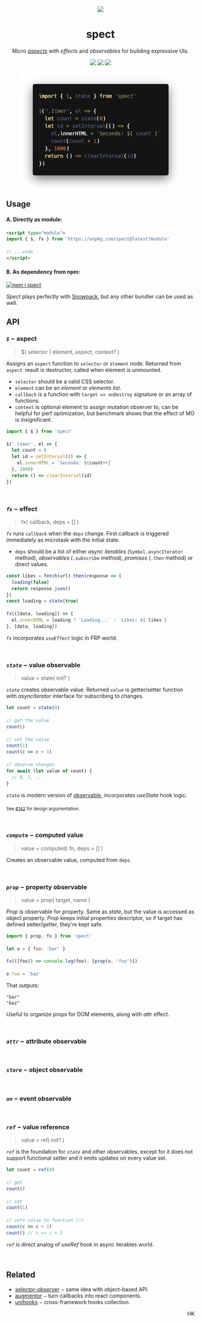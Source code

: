 <div align="center"><img src="https://avatars3.githubusercontent.com/u/53097200?s=200&v=4" width=108 /></div>
<p align="center"><h1 align="center">spect</h1></p>
<p align="center">
  Micro <a href="https://en.wikipedia.org/wiki/Aspect-oriented_programming"><em>aspects</em></a> with <em>effects</em> and <em>observables</em> for building expressive UIs.<br/>
  <!-- Build reactive UIs with rules, similar to CSS.<br/> -->
  <!-- Each rule specifies an <em>aspect</em> function, carrying a piece of logic.<br/> -->
</p>
<p align="center">
  <img src="https://img.shields.io/badge/stability-experimental-yellow"/>
  <a href="https://travis-ci.org/spectjs/spect"><img src="https://travis-ci.org/spectjs/spect.svg?branch=master"/></a>
  <img src="https://img.shields.io/badge/size-%E2%89%A4%E2%80%892.1kb-brightgreen"/>
</p>

<p align="center"><img src="/timer.png" width="435"/></p>

## Usage

#### A. Directly as module:

```html
<script type="module">
import { $, fx } from 'https://unpkg.com/spect@latest?module'

// ...code
</script>
```

#### B. As dependency from npm:

[![npm i spect](https://nodei.co/npm/spect.png?mini=true)](https://npmjs.org/package/spect/)

_Spect_ plays perfectly with [Snowpack](https://www.snowpack.dev/), but any other bundler can be used as well.

<!--
## Usage

_Spect_ makes no guess at store provider, actions, renderer or tooling setup, that by can be used with different flavors, from vanilla to sugared frameworks.

#### Vanilla

```js
import { $ } from 'spect'

$('.timer', el => {
  let count = 0
  let id = setInterval(() => {
    el.innerHTML = `Seconds: ${count++}`
  }, 1000)
  return () => clearInterval(id)
})
```

<p><a href="https://codesandbox.io/s/a-stateful-aspect-9pbji">Open in sandbox</a></p>
-->

<!--

#### React-less hooks

```js
import $ from 'spect'
import * as augmentor from 'augmentor'
import hooked from 'enhook'
import setHooks, { useState, useEffect } from 'unihooks'

// init hooks
enhook.use(augmentor)
setHooks(augmentor)

$('#timer', hooked(el => {
  let [count, setCount] = useState(0)
  useEffect(() => {
    let interval = setInterval(() => setCount(count => count + 1), 1000)
    return () => clearInterval(interval)
  }, [])
  el.textContent = `Seconds: ${count}`
}))
```

#### Microfrontends

Pending...

#### Aspect-Oriented DOM

Pending...

-->

## API

### _`$`_ − aspect

> $( selector | element, aspect, context? )

Assigns an `aspect` function to `selector` or `element` node. Returned from `aspect `result is destructor, called when element is unmounted.

* `selector` should be a valid CSS selector.
* `element` can be an _element_ or _elements list_.
* `callback` is a function with `target => onDestroy` signature or an array of functions.
* `context` is optional element to assign mutation observer to, can be helpful for perf optimization, but benchmark shows that the effect of MO is insignificant.

```js
import { $ } from 'spect'

$('.timer', el => {
  let count = 0
  let id = setInterval(() => {
    el.innerHTML = `Seconds: ${count++}`
  }, 1000)
  return () => clearInterval(id)
})
```

<br/>

### _`fx`_ − effect

> fx( callback, deps = [] )

_`fx`_ runs `callback` when the `deps` change. First callback is triggered immediately as microtask with the initial state.

* `deps` should be a list of either _async iterables_ (`Symbol.asyncIterator` method), _observables_ (`.subscribe` method), _promises_ (`.then` method) or direct values.

```js
const likes = fetch(url).then(response => {
  loading(false)
  return response.json()
})
const loading = state(true)

fx(([data, loading]) => {
  el.innerHTML = loading ? `Loading...` : `Likes: ${ likes }`
}, [data, loading])
```

_`fx`_ incorporates _`useEffect`_ logic in FRP world.

<br/>

### _`state`_ − value observable

> value = state( init? )

_`state`_ creates observable value. Returned `value` is getter/setter function with _asyncIterator_ interface for subscribing to changes.

```js
let count = state(0)

// get the value
count()

// set the value
count(1)
count(c => c + 1)

// observe changes
for await (let value of count) {
  // 0, 1, ...
}
```

_`state`_ is modern version of [observable](https://ghub.io/observable), incorporates _useState_ hook logic.

<sub>See <a href="https://github.com/spectjs/spect/issues/142">#142</a> for design argumentation.</sub>

<br/>

### _`compute`_ − computed value

> value = computed( fn, deps = [] )

Creates an observable value, computed from `deps`.

<br/>

### _`prop`_ − property observable

> value = prop( target, name )

_Prop_ is observable for property. Same as _state_, but the value is accessed as object property. _Prop_ keeps initial properties descriptor, so if target has defined setter/getter, they're kept safe.

```js
import { prop, fx } from 'spect'

let o = { foo: 'bar' }

fx(([foo]) => console.log(foo), [prop(o, 'foo')])

o.foo = 'baz'
```

That outputs:
```
"bar"
"baz"
```

Useful to organize props for DOM elements, along with _attr_ effect.

<br/>

### _`attr`_ − attribute observable

<br/>

### _`store`_ − object observable

<br/>

### _`on`_ − event observable

<br/>

### _`ref`_ − value reference

> value = ref( init? )

_`ref`_ is the foundation for _`state`_ and other observables, except for it does not support functional setter and it emits updates on every value set.

```js
let count = ref(0)

// get
count()

// set
count(1)

// sets value to function (!)
count(c => c + 1)
count() // c => c + 1
```

_`ref`_ is direct analog of _useRef_ hook in async iterables world.

<br/>


<!-- Best of React, jQuery and RxJS worlds in tiny tool. -->

## Related

* [selector-observer](https://ghub.io/selector-observer) − same idea with object-based API.
* [augmentor](https://ghub.io/augmentor) − turn callbacks into react components.
* [unihooks](https://ghub.io/unihooks) − cross-framework hooks collection.

<p align="right">HK</p>
